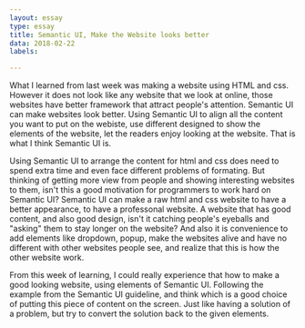 ```yaml
---
layout: essay
type: essay
title: Semantic UI, Make the Website looks better
data: 2018-02-22
labels:

---
```


What I learned from last week was making a website using HTML and css. However it does not look like any website that we look at online, those websites have better framework that attract people's attention. Semantic UI can make websites look better. Using Semantic UI to align all the content you want to put on the webiste, use different designed to show the elements of the website, let the readers enjoy looking at the website. That is what I think Semantic UI is. 



Using Semantic UI to arrange the content for html and css does need to spend extra time and even face different problems of formating. But thinking of getting more view from people and showing interesting websites to them, isn't this a good motivation for programmers to work hard on Semantic UI? Semantic UI can make a raw html and css website to have a better appearance, to have a professonal website. A website that has good content, and also good design, isn't it catching people's eyeballs and "asking" them to stay longer on the website? And also it is convenience to add elements like dropdown, popup, make the websites alive and have no different with other websites people see, and realize that this is how the other website work. 






From this week of learning, I could really experience that how to make a good looking website, using elements of Semantic UI. Following the example from the Semantic UI guideline, and think which is a good choice of putting this piece of content on the screen. Just like having a solution of a problem, but try to convert the solution back to the given elements.

 
